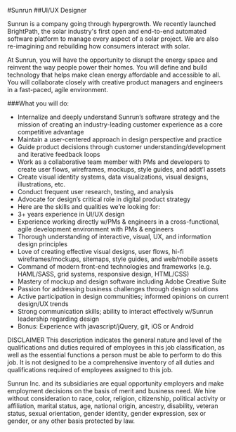 #Sunrun
##UI/UX Designer

Sunrun is a company going through hypergrowth. We recently launched BrightPath, the solar industry's first open and end-to-end automated software platform to manage every aspect of a solar project. We are also re-imagining and rebuilding how consumers interact with solar.

At Sunrun, you will have the opportunity to disrupt the energy space and reinvent the way people power their homes. You will define and build technology that helps make clean energy affordable and accessible to all. You will collaborate closely with creative product managers and engineers in a fast-paced, agile environment.

###What you will do:
* Internalize and deeply understand Sunrun’s software strategy and the mission of creating an industry-leading customer experience as a core competitive advantage
* Maintain a user-centered approach in design perspective and practice
* Guide product decisions through customer understanding/development and iterative feedback loops
* Work as a collaborative team member with PMs and developers to create user flows, wireframes, mockups, style guides, and addt’l assets
* Create visual identity systems, data visualizations, visual designs, illustrations, etc.
* Conduct frequent user research, testing, and analysis
* Advocate for design’s critical role in digital product strategy
* Here are the skills and qualities we’re looking for:
* 3+ years experience in UI/UX design
* Experience working directly w/PMs & engineers in a cross-functional, agile development environment with PMs & engineers
* Thorough understanding of interactive, visual, UX, and information design principles
* Love of creating effective visual designs, user flows, hi-fi wireframes/mockups, sitemaps, style guides, and web/mobile assets
* Command of modern front-end technologies and frameworks (e.g. HAML/SASS, grid systems, responsive design, HTML/CSS)
* Mastery of mockup and design software including Adobe Creative Suite
* Passion for addressing business challenges through design solutions
* Active participation in design communities; informed opinions on current design/UX trends
* Strong communication skills; ability to interact effectively w/Sunrun leadership regarding design
* Bonus: Experience with javascript/jQuery, git, iOS or Android


DISCLAIMER
This description indicates the general nature and level of the qualifications and duties required of employees in this job classification, as well as the essential functions a person must be able to perform to do this job.  It is not designed to be a comprehensive inventory of all duties and qualifications required of employees assigned to this job.

Sunrun Inc. and its subsidiaries are equal opportunity employers and make employment decisions on the basis of merit and business need.  We hire without consideration to race, color, religion, citizenship, political activity or affiliation, marital status, age, national origin, ancestry, disability, veteran status, sexual orientation, gender identity, gender expression, sex or gender, or any other basis protected by law.